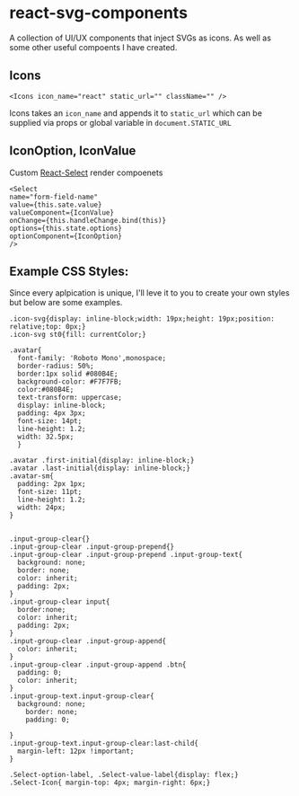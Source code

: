 # react-svg-components
A collection of UI/UX components that inject SVGs as icons. As well as some other useful compoents
I have created. 

## Icons

```
<Icons icon_name="react" static_url="" className="" />
```

Icons takes an `icon_name` and appends it to `static_url` which can be supplied via props or global variable in `document.STATIC_URL`

## IconOption, IconValue
Custom [React-Select](https://github.com/JedWatson/react-select) render compoenets
```
<Select
name="form-field-name"
value={this.sate.value}
valueComponent={IconValue}
onChange={this.handleChange.bind(this)}
options={this.state.options}
optionComponent={IconOption}
/>
```

## Example CSS Styles:
Since every aplpication is unique, I'll leve it to you to create your own styles but below are some examples.

```
.icon-svg{display: inline-block;width: 19px;height: 19px;position: relative;top: 0px;}
.icon-svg st0{fill: currentColor;}

.avatar{
  font-family: 'Roboto Mono',monospace;
  border-radius: 50%;
  border:1px solid #080B4E;
  background-color: #F7F7FB;
  color:#080B4E;
  text-transform: uppercase;
  display: inline-block;
  padding: 4px 3px;
  font-size: 14pt;
  line-height: 1.2;
  width: 32.5px;
  }
  
.avatar .first-initial{display: inline-block;}
.avatar .last-initial{display: inline-block;}
.avatar-sm{
  padding: 2px 1px;
  font-size: 11pt;
  line-height: 1.2;
  width: 24px;
}


.input-group-clear{}
.input-group-clear .input-group-prepend{}
.input-group-clear .input-group-prepend .input-group-text{
  background: none;
  border: none;
  color: inherit;
  padding: 2px;
}
.input-group-clear input{
  border:none;
  color: inherit;
  padding: 2px;
}
.input-group-clear .input-group-append{
  color: inherit;
}
.input-group-clear .input-group-append .btn{
  padding: 0;
  color: inherit;
}
.input-group-text.input-group-clear{
  background: none;
    border: none;
    padding: 0;
    
}
.input-group-text.input-group-clear:last-child{
  margin-left: 12px !important;
}

.Select-option-label, .Select-value-label{display: flex;}
.Select-Icon{ margin-top: 4px; margin-right: 6px;}

```
